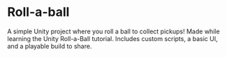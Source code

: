 # Roll-a-ball
A simple Unity project where you roll a ball to collect pickups! Made while learning the Unity Roll-a-Ball tutorial. Includes custom scripts, a basic UI, and a playable build to share.

